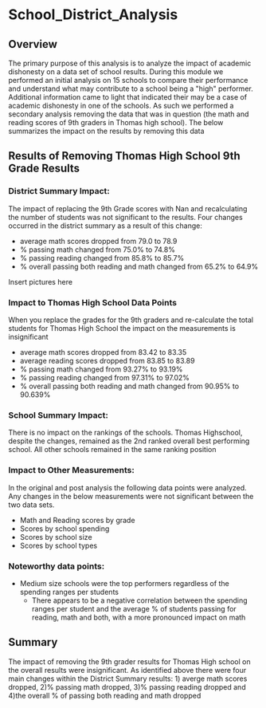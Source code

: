 # School_District_Analysis

## Overview
The primary purpose of this analysis is to analyze the impact of academic dishonesty on a data set of school results.  During this module we performed an initial analysis on 15 schools to compare their performance and understand what may contribute to a school being a "high" performer.  Additional information came to light that indicated their may be a case of academic dishonesty in one of the schools.  As such we performed a secondary analysis removing the data that was in question (the math and reading scores of 9th graders in Thomas high school).  The below summarizes the impact on the results by removing this data

## Results of Removing Thomas High School 9th Grade Results

### District Summary Impact:
The impact of replacing the 9th Grade scores with Nan and recalculating the number of students was not significant to the results.  Four changes occurred in the district summary as a result of this change:
 - average math scores dropped from 79.0 to 78.9
 - % passing math changed from 75.0% to 74.8%
 - % passing reading changed from 85.8% to 85.7%
 - % overall passing both reading and math changed from 65.2% to 64.9%

Insert pictures here

### Impact to Thomas High School Data Points
When you replace the grades for the 9th graders and re-calculate the total students for Thomas High School the impact on the measurements is insignificant
 - average math scores dropped from 83.42 to 83.35
 - average reading scores dropped from 83.85 to 83.89
 - % passing math changed from 93.27% to 93.19%
 - % passing reading changed from 97.31% to 97.02%
 - % overall passing both reading and math changed from 90.95% to 90.639%

### School Summary Impact:
There is no impact on the rankings of the schools.  Thomas Highschool, despite the changes, remained as the 2nd ranked overall best performing school.  All other schools remained in the same ranking position

### Impact to Other Measurements:
In the original and post analysis the following data points were analyzed.  Any changes in the below measurements were not significant between the two data sets.
  - Math and Reading scores by grade
  - Scores by school spending
  - Scores by school size
  - Scores by school types

### Noteworthy data points:
- Medium size schools were the top performers regardless of the spending ranges per students
  - There appears to be a negative correlation between the spending ranges per student and the average % of students passing for reading, math and both, with a more pronounced impact on math

## Summary
The impact of removing the 9th grader results for Thomas High school on the overall results were insignificant.  As identified above there were four main changes within the District Summary results: 1) averge math scores dropped, 2)% passing math dropped, 3)% passing reading dropped and 4)the overall % of passing both reading and math dropped





